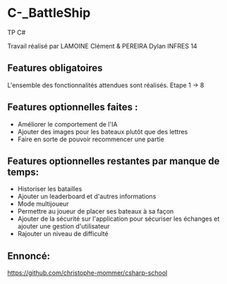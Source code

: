 # C-_BattleShip
TP C#

Travail réalisé par LAMOINE Clément & PEREIRA Dylan
INFRES 14

## Features obligatoires
L'ensemble des fonctionnalités attendues sont réalisés. Etape 1 -> 8

## Features optionnelles faites : 
- Améliorer le comportement de l'IA
- Ajouter des images pour les bateaux plutôt que des lettres
- Faire en sorte de pouvoir recommencer une partie



## Features optionnelles restantes par manque de temps: 
- Historiser les batailles
- Ajouter un leaderboard et d'autres informations
- Mode multijoueur
- Permettre au joueur de placer ses bateaux à sa façon
- Ajouter de la sécurité sur l'application pour sécuriser les échanges et ajouter une gestion d'utilisateur
- Rajouter un niveau de difficulté

## Ennoncé:
https://github.com/christophe-mommer/csharp-school
